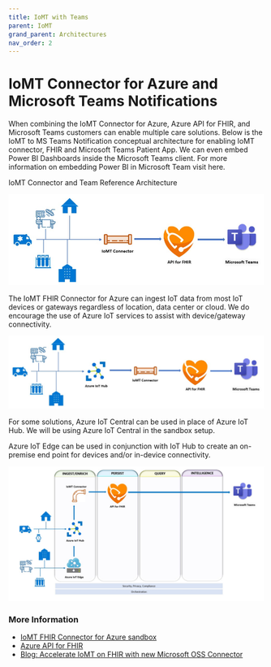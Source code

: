 ```yaml
---
title: IoMT with Teams
parent: IoMT
grand_parent: Architectures
nav_order: 2
---
```


# IoMT Connector for Azure and Microsoft Teams Notifications
When combining the IoMT Connector for Azure, Azure API for FHIR, and Microsoft Teams customers can enable multiple care solutions. Below is the IoMT to MS Teams Notification conceptual architecture for enabling IoMT connector, FHIR and Microsoft Teams Patient App. We can even embed Power BI Dashboards inside the Microsoft Teams client. For more information on embedding Power BI in Microsoft Team visit here.

IoMT Connector and Team Reference Architecture

![IoMTReference](/assets/images/IoMT2TeamsConcept.jpg)

The IoMT FHIR Connector for Azure can ingest IoT data from most IoT devices or gateways regardless of location, data center or cloud. We do encourage the use of Azure IoT services to assist with device/gateway connectivity.

![IoMTtoTeamsConceptwithIoTHub](/assets/images/IoMT2TeamsConceptwithHub.jpg)

For some solutions, Azure IoT Central can be used in place of Azure IoT Hub. We will be using Azure IoT Central in the sandbox setup.

Azure IoT Edge can be used in conjunction with IoT Hub to create an on-premise end point for devices and/or in-device connectivity.

![IoMT2TeamswithIoTEdge](/assets/images/IoMT2TeamswithIoTEdge.jpg)


### More Information
- [IoMT FHIR Connector for Azure sandbox](https://github.com/microsoft/iomt-fhir/blob/master/docs/Sandbox.md)
- [Azure API for FHIR](https://docs.microsoft.com/en-us/azure/healthcare-apis/)
- [Blog: Accelerate IoMT on FHIR with new Microsoft OSS Connector](https://azure.microsoft.com/en-us/blog/accelerate-iomt-on-fhir-with-new-microsoft-oss-connector/)
